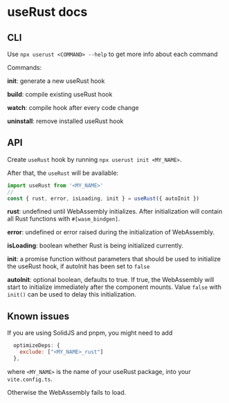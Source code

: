 # useRust docs

## CLI

Use `npx userust <COMMAND> --help` to get more info about each command

Commands:

**init**: generate a new useRust hook

**build**: compile existing useRust hook

**watch**: compile hook after every code change

**uninstall**: remove installed useRust hook

## API

Create `useRust` hook by running `npx userust init <MY_NAME>`.

After that, the `useRust` will be available:

```js
import useRust from '<MY_NAME>'
//
const { rust, error, isLoading, init } = useRust({ autoInit })
```

**rust**: undefined until WebAssembly initializes. After initialization will contain all Rust functions with `#[wasm_bindgen]`.

**error**: undefined or error raised during the initialization of WebAssembly.

**isLoading**: boolean whether Rust is being initialized currently.

**init**: a promise function without parameters that should be used to initialize the useRust hook, if autoInit has been set to `false`

**autoInit**: optional boolean, defaults to true. If true, the WebAssembly will start to initialize immediately after the component mounts. Value `false` with `init()` can be used to delay this initialization.

## Known issues

If you are using SolidJS and pnpm, you might need to add

```js
  optimizeDeps: {
    exclude: ["<MY_NAME>_rust"]
  },
```
where `<MY_NAME>` is the name of your useRust package, into your `vite.config.ts`.

Otherwise the WebAssembly fails to load.